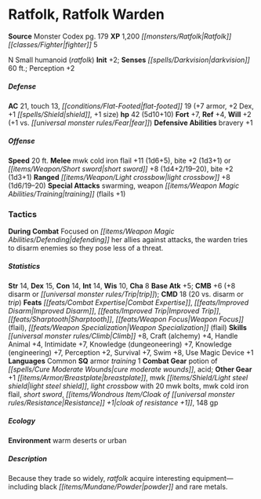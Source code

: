 ﻿---
cssclass: [monsters]
title1: Ratfolk, Ratfolk Warden
title2: Ratfolk Warden
CR: 4
sources:
- name: Monster Codex
  page: 179
  link: http://paizo.com/products/btpy9926?Pathfinder-Roleplaying-Game-Monster-Codex
XP: 1200
race: Ratfolk
classes:
- fighter 5
alignment: N
size: Small
type: humanoid
subtypes:
- ratfolk
initiative:
  bonus: 2
senses:
  darkvision: 60
AC:
  AC: 21
  touch: 13
  flat_footed: 19
  components:
    armor: 7
    dex: 2
    shield: 1
    size: 1
HP:
  HP: 42
  long: 5d10+10
saves:
  fort: 7
  ref: 4
  will: 2
  will_other: +1 vs. fear
defensive_abilities:
- bravery +1
speeds:
  base: 20
attacks:
  melee:
  - - text: mwk cold iron flail +11 (1d6+5)
      entries:
      - - damage: 1d6+5
      attack: mwk cold iron flail
      bonus:
      - 11
    - text: bite +2 (1d3+1)
      entries:
      - - damage: 1d3+1
      attack: bite
      bonus:
      - 2
  - - text: short sword +8 (1d4+2/19-20)
      entries:
      - - damage: 1d4+2
          crit_range: 19-20
      attack: short sword
      bonus:
      - 8
    - text: bite +2 (1d3+1)
      entries:
      - - damage: 1d3+1
      attack: bite
      bonus:
      - 2
  ranged:
  - - text: light crossbow +8 (1d6/19-20)
      entries:
      - - damage: 1d6
          crit_range: 19-20
      attack: light crossbow
      bonus:
      - 8
  special:
  - swarming
  - weapon training (flails +1)
tactics:
  During Combat: Focused on defending her allies against attacks, the warden tries
    to disarm enemies so they pose less of a threat.
ability_scores:
  STR: 14
  DEX: 15
  CON: 14
  INT: 14
  WIS: 10
  CHA: 8
BAB: 5
CMB: 6
CMB_other: +8 disarm or trip
CMD: 18
CMD_other: 20 vs. disarm or trip
feats:
- name: Combat Expertise
- name: Improved Disarm
- name: Improved Trip
- name: Sharptooth
- name: Weapon Focus (flail)
- name: Weapon Specialization (flail)
skills:
  Climb: 8
  Craft (alchemy): 4
  Handle Animal: 4
  Intimidate: 7
  Knowledge (dungeoneering): 7
  Knowledge (engineering): 7
  Perception: 2
  Survival: 7
  Swim: 8
  Use Magic Device: 1
languages:
- Common
special_qualities:
- armor training 1
gear:
  combat:
  - potion of cure moderate wounds
  - acid
  other:
  - +1 breastplate
  - mwk light steel shield
  - light crossbow with 20 mwk bolts
  - mwk cold iron flail
  - short sword
  - cloak of resistance +1
  - 148 gp
ecology:
  environment: warm deserts or urban
desc_long: Because they trade so widely, ratfolk acquire interesting equipment-including
  black powder and rare metals.

---

# Ratfolk, Ratfolk Warden

**Source** Monster Codex pg. 179
**XP** 1,200
_[[monsters/Ratfolk|Ratfolk]]_ _[[classes/Fighter|fighter]]_ 5

N Small humanoid (_ratfolk_)
**Init** +2; **Senses** _[[spells/Darkvision|darkvision]]_ 60 ft.; Perception +2

##### Defense

**AC** 21, touch 13, _[[conditions/Flat-Footed|flat-footed]]_ 19 (+7 armor, +2 Dex, +1 _[[spells/Shield|shield]]_, +1 size)
**hp** 42 (5d10+10)
**Fort** +7, **Ref** +4, **Will** +2 (+1 vs. _[[universal monster rules/Fear|fear]]_)
**Defensive Abilities** bravery +1

##### Offense
**Speed** 20 ft.
**Melee** mwk cold iron flail +11 (1d6+5), bite +2 (1d3+1) or _[[items/Weapon/Short sword|short sword]]_ +8 (1d4+2/19–20), bite +2 (1d3+1)
**Ranged** _[[items/Weapon/Light crossbow|light crossbow]]_ +8 (1d6/19–20)
**Special Attacks** swarming, weapon _[[items/Weapon Magic Abilities/Training|training]]_ (flails +1)

### Tactics

**During Combat** Focused on _[[items/Weapon Magic Abilities/Defending|defending]]_ her allies against attacks, the warden tries to disarm enemies so they pose less of a threat.

##### Statistics
**Str** 14, **Dex** 15, **Con** 14, **Int** 14, **Wis** 10, **Cha** 8
**Base Atk** +5; **CMB** +6 (+8 disarm or _[[universal monster rules/Trip|trip]]_); **CMD** 18 (20 vs. disarm or _trip_)
**Feats** _[[feats/Combat Expertise|Combat Expertise]]_, _[[feats/Improved Disarm|Improved Disarm]]_, _[[feats/Improved Trip|Improved Trip]]_, _[[feats/Sharptooth|Sharptooth]]_, _[[feats/Weapon Focus|Weapon Focus]]_ (flail), _[[feats/Weapon Specialization|Weapon Specialization]]_ (flail)
**Skills** _[[universal monster rules/Climb|Climb]]_ +8, Craft (alchemy) +4, Handle Animal +4, Intimidate +7, Knowledge (dungeoneering) +7, Knowledge (engineering) +7, Perception +2, Survival +7, Swim +8, Use Magic Device +1
**Languages** Common
**SQ** armor _training_ 1
**Combat Gear** potion of _[[spells/Cure Moderate Wounds|cure moderate wounds]]_, acid; **Other Gear** +1 _[[items/Armor/Breastplate|breastplate]]_, mwk _[[items/Shield/Light steel shield|light steel shield]]_, _light crossbow_ with 20 mwk bolts, mwk cold iron flail, _short sword_, _[[items/Wondrous Item/Cloak of _[[universal monster rules/Resistance|Resistance]]_ +1|cloak of _resistance_ +1]]_, 148 gp

##### Ecology

**Environment** warm deserts or urban

##### Description

Because they trade so widely, _ratfolk_ acquire interesting equipment—including black _[[items/Mundane/Powder|powder]]_ and rare metals.